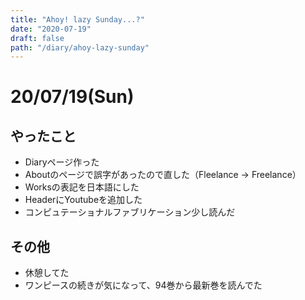 ```yaml
---
title: "Ahoy! lazy Sunday...?"
date: "2020-07-19"
draft: false
path: "/diary/ahoy-lazy-sunday"
---
```


# 20/07/19(Sun)

## やったこと

+ Diaryページ作った
+ Aboutのページで誤字があったので直した（Fleelance -> Freelance）
+ Worksの表記を日本語にした
+ HeaderにYoutubeを追加した
+ コンピュテーショナルファブリケーション少し読んだ

## その他

+ 休憩してた
+ ワンピースの続きが気になって、94巻から最新巻を読んでた



